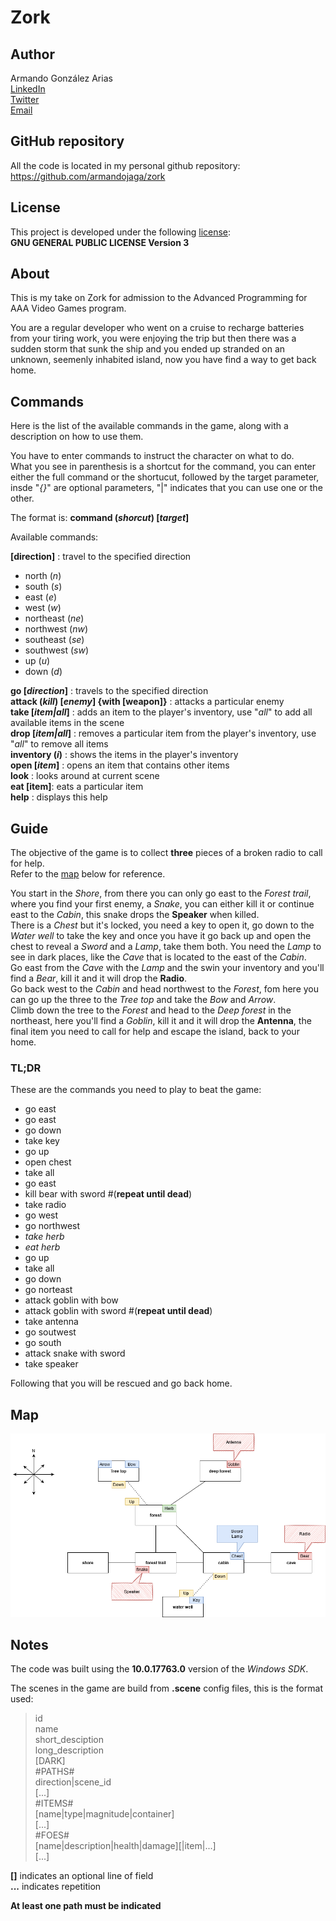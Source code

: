 # Zork

## Author
 Armando González Arias  
 [LinkedIn](https://www.linkedin.com/in/armandojaga/)  
 [Twitter](https://twitter.com/armandojaga)  
 [Email](mailto:me@armando.dev)  

 ## GitHub repository

All the code is located in my personal github repository:  
https://github.com/armandojaga/zork

## License
This project is developed under the following [license](./LICENSE.txt):  
**GNU GENERAL PUBLIC LICENSE Version 3**

## About
This is my take on Zork for admission to the Advanced Programming for AAA Video Games program.

You are a regular developer who went on a cruise to recharge batteries from your tiring work, you were enjoying the trip but then there was a sudden storm that sunk the ship and you ended up stranded on an unknown, seemenly inhabited island, now you have find a way to get back home.

## Commands

Here is the list of the available commands in the game, along with a description on how to use them.

You have to enter commands to instruct the character on what to do.  
What you see in parenthesis is a shortcut for the command, you can enter either the full command or the shortucut, 
followed by the target parameter, insde "*{}*" are optional parameters, "|" indicates that you can use one or the other.

The format is: **command (*shorcut*) [*target*]**

Available commands:  

**[direction]** : travel to the specified direction 
 - north (*n*)
 - south (*s*)
 - east (*e*)
 - west (*w*)
 - northeast (*ne*)
 - northwest (*nw*)
 - southeast (*se*)
 - southwest (*sw*)
 - up (*u*)
 - down (*d*)  

**go [*direction*]** : travels to the specified direction  
**attack (*kill*) [*enemy*] {with [weapon]}** : attacks a particular enemy  
**take [*item|all*]** : adds an item to the player's inventory, use "*all*" to add all available items in the scene  
**drop [*item|all*]** : removes a particular item from the player's inventory, use "*all*" to remove all items  
**inventory (*i*)** : shows the items in the player's inventory  
**open [*item*]** : opens an item that contains other items  
**look** : looks around at current scene  
**eat [**item**]**: eats a particular item  
**help** : displays this help  

## Guide

The objective of the game is to collect **three** pieces of a broken radio to call for help.  
Refer to the [map][map] below for reference.

You start in the *Shore*, from there you can only go east to the *Forest trail*, 
where you find your first enemy, a *Snake*, you can either kill it or continue east 
to the *Cabin*, this snake drops the **Speaker** when killed.  
There is a *Chest* but it's locked, you need a key to open it, go down to the *Water well* to take the key and once you have it go back up and open the chest to reveal a *Sword* and a *Lamp*, take them both.
You need the *Lamp* to see in dark places, like the *Cave* that is located to the east of the *Cabin*.  
Go east from the *Cave* with the *Lamp* and the swin your inventory and you'll find a *Bear*, kill it and it will drop the **Radio**.  
Go back west to the *Cabin* and head northwest to the *Forest*, fom here you can go up the three to the *Tree top* and take the *Bow* and *Arrow*.  
Climb down the tree to the *Forest* and head to the *Deep forest* in the northeast, here you'll find a *Goblin*, kill it and it will drop the **Antenna**, the final item you need to call for help and escape the island, back to your home.


### TL;DR
These are the commands you need to play to beat the game:  
- go east
- go east
- go down
- take key
- go up
- open chest
- take all
- go east
- kill bear with sword #(**repeat until dead**)
- take radio
- go west
- go northwest
- *take herb*
- *eat herb*
- go up
- take all
- go down
- go norteast
- attack goblin with bow
- attack goblin with sword #(**repeat until dead**)
- take antenna
- go soutwest
- go south
- attack snake with sword
- take speaker

Following that you will be rescued and go back home.

## Map 
[map]: #map "Map"

![My Zork map](resources/map.PNG)

## Notes
The code was built using the **10.0.17763.0** version of the *Windows SDK*.

The scenes in the game are build from **.scene** config files, this is the format used:  

>id  
>name  
>short_desciption  
>long_description  
>[DARK]  
>#PATHS#  
>direction|scene_id  
>[...]  
>#ITEMS#  
>[name|type|magnitude|container]  
>[...]  
>#FOES#  
>[name|description|health|damage][|item|...]  
>[...]  

**[]** indicates an optional line of field  
**...** indicates repetition  

**At least one path must be indicated**